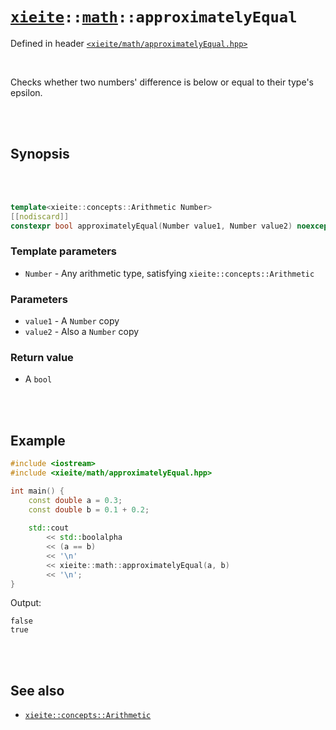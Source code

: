 # [`xieite`](../../README.md)`::`[`math`](../../docs/math.md)`::approximatelyEqual`
Defined in header [`<xieite/math/approximatelyEqual.hpp>`](../../include/xieite/math/approximatelyEqual.hpp)

<br/>

Checks whether two numbers' difference is below or equal to their type's epsilon.

<br/><br/>

## Synopsis

<br/><br/>

```cpp
template<xieite::concepts::Arithmetic Number>
[[nodiscard]]
constexpr bool approximatelyEqual(Number value1, Number value2) noexcept;
```
### Template parameters
- `Number` - Any arithmetic type, satisfying `xieite::concepts::Arithmetic`
### Parameters
- `value1` - A `Number` copy
- `value2` - Also a `Number` copy
### Return value
- A `bool`

<br/><br/>

## Example
```cpp
#include <iostream>
#include <xieite/math/approximatelyEqual.hpp>

int main() {
	const double a = 0.3;
	const double b = 0.1 + 0.2;
	
	std::cout
		<< std::boolalpha
		<< (a == b)
		<< '\n'
		<< xieite::math::approximatelyEqual(a, b)
		<< '\n';
}
```
Output:
```
false
true
```

<br/><br/>

## See also
- [`xieite::concepts::Arithmetic`](../../docs/concepts/Arithmetic.md)
